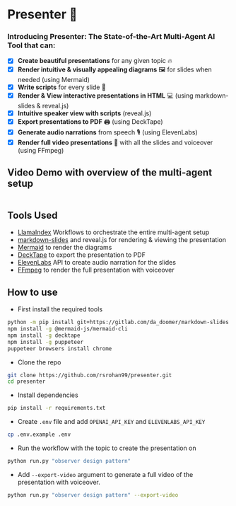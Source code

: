 # Presenter 🎦

### Introducing **Presenter**: The State-of-the-Art Multi-Agent AI Tool that can:

- [x] **Create beautiful presentations** for any given topic 🔥
- [x] **Render intuitive & visually appealing diagrams** 🖼️ for slides when needed (using Mermaid)
- [x] **Write scripts** for every slide 📜
- [x] **Render & View interactive presentations in HTML** 💻 (using markdown-slides & reveal.js)
- [x] **Intuitive speaker view with scripts** (reveal.js)
- [x] **Export presentations to PDF** 🖨️ (using DeckTape)
- [x] **Generate audio narrations** from speech 🎙️ (using ElevenLabs)
- [x] **Render full video presentations** 🎥 with all the slides and voiceover (using FFmpeg)

## Video Demo with overview of the multi-agent setup

[![]()]()

## Tools Used

- [LlamaIndex](https://www.llamaindex.ai/) Workflows to orchestrate the entire multi-agent setup
- [markdown-slides](https://github.com/dadoomer/markdown-slides) and reveal.js for rendering & viewing the presentation
- [Mermaid](https://github.com/mermaid-js/mermaid) to render the diagrams
- [DeckTape](https://github.com/astefanutti/decktape) to export the presentation to PDF
- [ElevenLabs](https://elevenlabs.io/) API to create audio narration for the slides
- [FFmpeg](https://www.ffmpeg.org/) to render the full presentation with voiceover

## How to use

- First install the required tools

```bash
python -m pip install git+https://gitlab.com/da_doomer/markdown-slides.git
npm install -g @mermaid-js/mermaid-cli
npm install -g decktape
npm install -g puppeteer
puppeteer browsers install chrome
```

- Clone the repo

```bash
git clone https://github.com/rsrohan99/presenter.git
cd presenter
```

- Install dependencies

```bash
pip install -r requirements.txt
```

- Create `.env` file and add `OPENAI_API_KEY` and `ELEVENLABS_API_KEY`

```bash
cp .env.example .env
```

- Run the workflow with the topic to create the presentation on

```bash
python run.py "observer design pattern"
```

- Add `--export-video` argument to generate a full video of the presentation with voiceover.

```bash
python run.py "observer design pattern" --export-video
```
